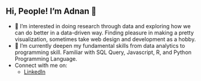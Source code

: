 ## Hi, People! I’m Adnan 👋
- 👀 I’m interested in doing research through data and exploring how we can do better in a data-driven way. Finding pleasure in making a pretty visualization, sometimes take web design and development as a hobby.
- 🌱 I’m currently deepen my fundamental skills from data analytics to programming skill. Familiar with SQL Query, Javascript, R, and Python Programming Language.
- Connect with me on:
  -  [LinkedIn](https://www.linkedin.com/in/ladnanm/)
